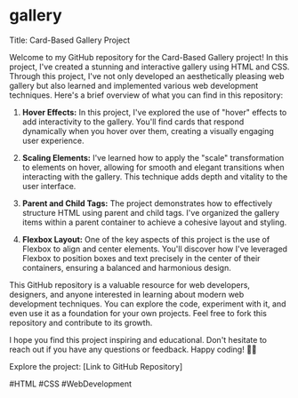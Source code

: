 # gallery
Title: Card-Based Gallery Project 


Welcome to my GitHub repository for the Card-Based Gallery project! In this project, I've created a stunning and interactive gallery using HTML and CSS. Through this project, I've not only developed an aesthetically pleasing web gallery but also learned and implemented various web development techniques. Here's a brief overview of what you can find in this repository:

1. **Hover Effects:** In this project, I've explored the use of "hover" effects to add interactivity to the gallery. You'll find cards that respond dynamically when you hover over them, creating a visually engaging user experience.

2. **Scaling Elements:** I've learned how to apply the "scale" transformation to elements on hover, allowing for smooth and elegant transitions when interacting with the gallery. This technique adds depth and vitality to the user interface.

3. **Parent and Child Tags:** The project demonstrates how to effectively structure HTML using parent and child tags. I've organized the gallery items within a parent container to achieve a cohesive layout and styling.

4. **Flexbox Layout:** One of the key aspects of this project is the use of Flexbox to align and center elements. You'll discover how I've leveraged Flexbox to position boxes and text precisely in the center of their containers, ensuring a balanced and harmonious design.

This GitHub repository is a valuable resource for web developers, designers, and anyone interested in learning about modern web development techniques. You can explore the code, experiment with it, and even use it as a foundation for your own projects. Feel free to fork this repository and contribute to its growth.

I hope you find this project inspiring and educational. Don't hesitate to reach out if you have any questions or feedback. Happy coding! 🚀🌟

Explore the project: [Link to GitHub Repository]

#HTML #CSS #WebDevelopment 
